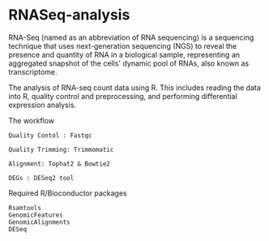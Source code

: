 # RNASeq-analysis



RNA-Seq (named as an abbreviation of RNA sequencing) is a sequencing technique that uses next-generation sequencing (NGS) to reveal the presence and quantity of RNA in a biological sample, representing an aggregated snapshot of the cells' dynamic pool of RNAs, also known as transcriptome.

The analysis of RNA-seq count data using R. This includes reading the data into R, quality control and preprocessing, and performing differential expression analysis.

The workflow

    Quality Contol : Fastqc

    Quality Trimming: Trimmomatic

    Alignment: Tophat2 & Bowtie2

    DEGs : DESeq2 tool    


Required R/Bioconductor packages

    Rsamtools
    GenomicFeatures
    GenomicAlignments
    DESeq
